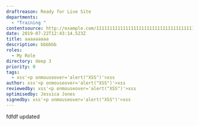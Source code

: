 ```yaml
---
draftreason: Ready for Live Site
departments:
  - "Training "
contentsource: http://example.com/11111111111111111111111111111111111111111111111111111111111111111111111111111111111111111111111111111111111111111111111111111111111111111111111111
date: 2019-07-22T12:43:14.523Z
title: aaaaaaaaa
description: bbbbbb
roles:
  - My Role
directory: deep 3
priority: 0
tags:
  - xss'<p onmouseover='alert("XSS")'>xss
author: xss'<p onmouseover='alert("XSS")'>xss
reviewedby: xss'<p onmouseover='alert("XSS")'>xss
optimisedby: Jessica Jones
signedby: xss'<p onmouseover='alert("XSS")'>xss
---
```

fdfdf updated
